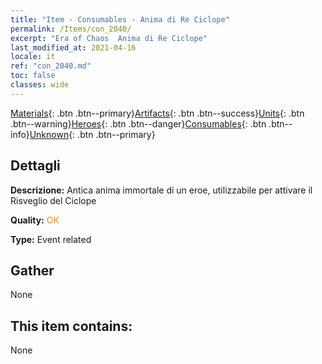 ```yaml
---
title: "Item - Consumables - Anima di Re Ciclope"
permalink: /Items/con_2040/
excerpt: "Era of Chaos  Anima di Re Ciclope"
last_modified_at: 2021-04-16
locale: it
ref: "con_2040.md"
toc: false
classes: wide
---
```

 [Materials](/it/Items/){: .btn .btn--primary}[Artifacts](/it/Items/Artifacts/){: .btn .btn--success}[Units](/it/Items/Units/){: .btn .btn--warning}[Heroes](/it/Items/Heroes/){: .btn .btn--danger}[Consumables](/it/Items/Consumables/){: .btn .btn--info}[Unknown](/it/Items/Unknown/){: .btn .btn--primary}

## Dettagli
 **Descrizione:** Antica anima immortale di un eroe, utilizzabile per attivare il Risveglio del Ciclope

 **Quality:** <span style="color: #FF8C00">OK</span>

 **Type:** Event related

## Gather

  None

## This item contains:

  None

